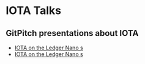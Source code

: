 # IOTA Talks
## GitPitch presentations about IOTA

- [IOTA on the Ledger Nano s](https://gitpitch.com/Wollac/iota-talks?p=ledger-nano)
- [IOTA on the Ledger Nano s](https://gitpitch.com/Wollac/iota-talks?p=ledger-demo)
